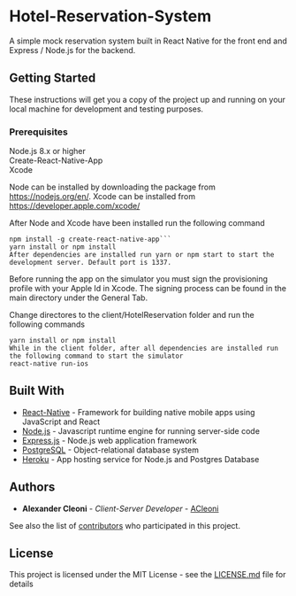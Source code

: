 # Hotel-Reservation-System
A simple mock reservation system built in React Native for the front end and Express / Node.js for the backend. 
## Getting Started

These instructions will get you a copy of the project up and running on your local machine for development and testing purposes.

### Prerequisites

Node.js 8.x or higher <br />
Create-React-Native-App <br />
Xcode <br />

Node can be installed by downloading the package from https://nodejs.org/en/.
Xcode can be installed from https://developer.apple.com/xcode/

After Node and Xcode have been installed run the following command
```
npm install -g create-react-native-app```
yarn install or npm install
After dependencies are installed run yarn or npm start to start the development server. Default port is 1337.
```

Before running the app on the simulator you must sign the provisioning profile with your Apple Id in Xcode. The signing process can be found in the main directory under the General Tab. <br />

Change directores to the client/HotelReservation folder and run the following commands
```
yarn install or npm install
While in the client folder, after all dependencies are installed run the following command to start the simulator
react-native run-ios
```

## Built With

* [React-Native](https://facebook.github.io/react-native/) - Framework for building native mobile apps using JavaScript and React
* [Node.js](https://nodejs.org/en/) - Javascript runtime engine for running server-side code
* [Express.js](https://expressjs.com/) - Node.js web application framework
* [PostgreSQL](https://www.postgresql.org/docs/) - Object-relational database system
* [Heroku](https://devcenter.heroku.com/) - App hosting service for Node.js and Postgres Database


## Authors

* **Alexander Cleoni** - *Client-Server Developer* - [ACleoni](https://github.com/acleoni)

See also the list of [contributors](https://github.com/your/project/contributors) who participated in this project.

## License

This project is licensed under the MIT License - see the [LICENSE.md](LICENSE.md) file for details

